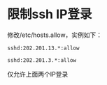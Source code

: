 # 限制ssh IP登录

修改/etc/hosts.allow，实例如下：

`sshd:202.201.13.*:allow`

`sshd:202.201.3.*:allow`

   仅允许上面两个IP登录